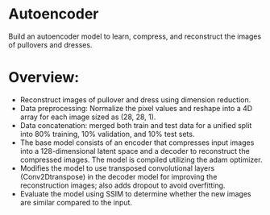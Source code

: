 # Autoencoder
Build an autoencoder model to learn, compress, and reconstruct the images of pullovers and dresses.
# Overview:
- Reconstruct images of pullover and dress using dimension reduction.
- Data preprocessing: Normalize the pixel values and reshape into a 4D array for each image sized as (28, 28, 1).
- Data concatenation: merged both train and test data for a unified split into 80% training, 10% validation, and 10% test sets.
- The base model consists of an encoder that compresses input images into a 128-dimensional latent space and a decoder to reconstruct the compressed images. The model is compiled utilizing the adam optimizer.
- Modifies the model to use transposed convolutional layers (Conv2Dtranspose) in the decoder model for improving the reconstruction images; also adds dropout to avoid overfitting.
- Evaluate the model using SSIM to determine whether the new images are similar compared to the input.
  
